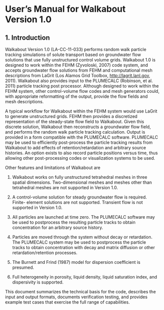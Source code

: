 # User’s Manual for Walkabout Version 1.0

## 1. Introduction

Walkabout Version 1.0 (LA-CC-11-033) performs random walk particle tracking
simulations of solute transport based on groundwater flow solutions that use
fully unstructured control volume grids. Walkabout 1.0 is designed to work
within the FEHM (Zyvoloski, 2007) code system, and accepts groundwater flow
solutions from FEHM and computational mesh descriptions from LaGrit (Los Alamos
Grid Toolbox, http://lagrit.lanl.gov, 2011). Walkabout also provides input to
the PLUMECALC (Robinson, et al. 2011) particle tracking post processor. Although
designed to work within the FEHM system, other control-volume flow codes and
mesh generators could, with appropriate reformatting of the output, provide the
flow fields and mesh descriptions.

A typical workflow for Walkabout within the FEHM system would use LaGrit to
generate unstructured grids. FEHM then provides a discretized representation of
the steady-state flow field to Walkabout. Given this discrete solution,
Walkabout then reconstructs a groundwater flow field, and performs the random
walk particle tracking calculation. Output is provided in a form compatible with
the PLUMECALC software. PLUMECALC may be used to efficiently post-process the
particle tracking results from Walkabout to add effects of retention/retardation
and arbitrary source histories. An option exists to also record particle
positions versus time, thus allowing other post-processing codes or
visualization systems to be used.

Other features and limitations of Walkabout are

1.  Walkabout works on fully unstructured tetrahedral meshes in three spatial
dimensions. Two-dimensional meshes and meshes other than tetrahedral meshes are
not supported in Version 1.0.

2.  A control-volume solution for steady groundwater flow is required. Finite-
element solutions are not supported. Transient flow is not supported in Version
1.0.

3.  All particles are launched at time zero. The PLUMECALC software may be used
to postprocess the resulting particle tracks to obtain concentration for an
arbitrary source history.

4.  Particles are moved through the system without decay or retardation. The
PLUMECALC system may be used to postprocess the particle tracks to obtain
concentration with decay and matrix diffusion or other retardation/retention
processes.

5.  The Burnett and Frind (1987) model for dispersion coefficient is presumed.

6.  Full heterogeneity in porosity, liquid density, liquid saturation index, and
dispersivity is supported.
 
This document summarizes the technical basis for the code, describes the input
and output formats, documents verification testing, and provides example test
cases that exercise the full range of capabilities.